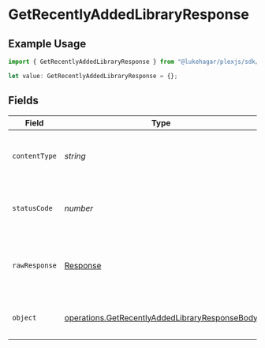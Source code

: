 # GetRecentlyAddedLibraryResponse

## Example Usage

```typescript
import { GetRecentlyAddedLibraryResponse } from "@lukehagar/plexjs/sdk/models/operations";

let value: GetRecentlyAddedLibraryResponse = {};
```

## Fields

| Field                                                                                                                   | Type                                                                                                                    | Required                                                                                                                | Description                                                                                                             |
| ----------------------------------------------------------------------------------------------------------------------- | ----------------------------------------------------------------------------------------------------------------------- | ----------------------------------------------------------------------------------------------------------------------- | ----------------------------------------------------------------------------------------------------------------------- |
| `contentType`                                                                                                           | *string*                                                                                                                | :heavy_check_mark:                                                                                                      | HTTP response content type for this operation                                                                           |
| `statusCode`                                                                                                            | *number*                                                                                                                | :heavy_check_mark:                                                                                                      | HTTP response status code for this operation                                                                            |
| `rawResponse`                                                                                                           | [Response](https://developer.mozilla.org/en-US/docs/Web/API/Response)                                                   | :heavy_check_mark:                                                                                                      | Raw HTTP response; suitable for custom response parsing                                                                 |
| `object`                                                                                                                | [operations.GetRecentlyAddedLibraryResponseBody](../../../sdk/models/operations/getrecentlyaddedlibraryresponsebody.md) | :heavy_minus_sign:                                                                                                      | The recently added content                                                                                              |